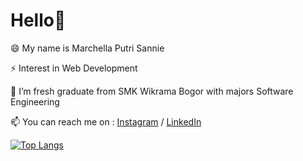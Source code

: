 # Hello👋

😄 My name is Marchella Putri Sannie

⚡ Interest in Web Development

🌱 I’m fresh graduate from SMK Wikrama Bogor with majors Software Engineering

📫 You can reach me on :  [Instagram](https://www.instagram.com/marchellaps2/) / [LinkedIn](https://www.linkedin.com/in/marchella-putri-sannie/)


[![Top Langs](https://github-readme-stats.vercel.app/api/top-langs/?username=marchella2&layout=compact&theme=react)](https://github.com/marchella2/)
